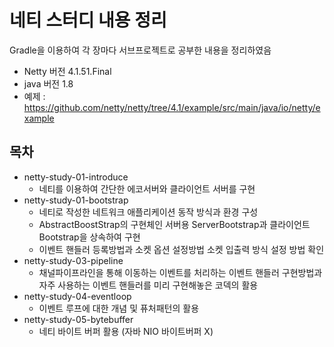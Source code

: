 # 네티 스터디 내용 정리

Gradle을 이용하여 각 장마다 서브프로젝트로 공부한 내용을 정리하였음
* Netty 버전 4.1.51.Final  
* java 버전 1.8
* 예제 : https://github.com/netty/netty/tree/4.1/example/src/main/java/io/netty/example

## 목차

* netty-study-01-introduce
  - 네티를 이용하여 간단한 에코서버와 클라이언트 서버를 구현 
* netty-study-01-bootstrap
  - 네티로 작성한 네트워크 애플리케이션 동작 방식과 환경 구성
  - AbstractBoostStrap의 구현체인 서버용 ServerBootstrap과 클라이언트 Bootstrap을 상속하여 구현
  - 이벤트 핸들러 등록방법과 소켓 옵션 설정방법 소켓 입출력 방식 설정 방법 확인
* netty-study-03-pipeline
  - 채널파이프라인을 통해 이동하는 이벤트를 처리하는 이벤트 핸들러 구현방법과 자주 사용하는 이벤트 핸들러를 미리 구현해놓은 코덱의 활용
* netty-study-04-eventloop
  - 이벤트 루프에 대한 개념 및 퓨처패턴의 활용
* netty-study-05-bytebuffer
  - 네티 바이트 버퍼 활용 (자바 NIO 바이트버퍼 X) 